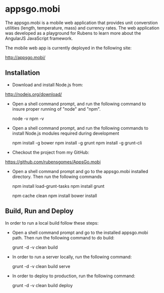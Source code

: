 # appsgo.mobi

The appsgo.mobi is a mobile web application that provides unit converstion
utilities (length, temperature, mass) and currency rates.  The web
application was developed as a playground for Rubens to learn more about the AngularJS JavaScript framework.

The mobile web app is currently deployed in the following site:

http://appsgo.mobi/

## Installation

* Download and install Node.js from:

http://nodejs.org/download/

* Open a shell command prompt, and run the following command to insure
proper running of "node" and "npm".

    node -v
    npm -v

* Open a shell command prompt, and run the following commands to install
Node.js modules required during development

    npm install -g bower
    npm install -g grunt
    npm install -g grunt-cli

* Checkout the project from my GitHub:

https://github.com/rubensgomes/AppsGo.mobi

* Open a shell command prompt and go to the appsgo.mobi installed directory.
Then run the following commands

    npm install load-grunt-tasks
    npm install grunt

    npm cache clean
    npm install
    bower install


## Build, Run and Deploy

In order to run a local build follow these steps:

* Open a shell command prompt and go to the installed appsgo.mobi path. 
Then run the following command to do build:

    grunt -d -v clean build

* In order to run a server locally, run the following command:

    grunt -d -v clean build serve

* In order to deploy to production, run the following command:

    grunt -d -v clean build deploy
